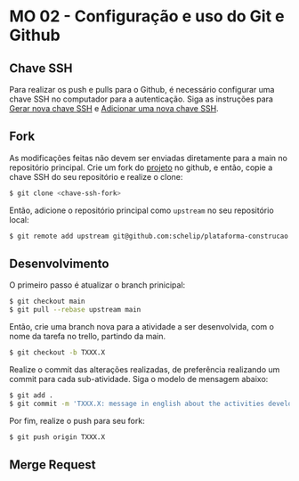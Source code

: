 # MO 02 - Configuração e uso do Git e Github

## Chave SSH

Para realizar os push e pulls para o Github, é necessário configurar uma chave SSH no computador para a autenticação.
Siga as instruções para [Gerar nova chave SSH](https://docs.github.com/pt/authentication/connecting-to-github-with-ssh/generating-a-new-ssh-key-and-adding-it-to-the-ssh-agent) e [Adicionar uma nova chave SSH](https://docs.github.com/pt/authentication/connecting-to-github-with-ssh/adding-a-new-ssh-key-to-your-github-account).

## Fork

As modificações feitas não devem ser enviadas diretamente para a main no repositório principal.
Crie um fork do [projeto](https://github.com/schelip/plataforma-construcao) no github, e então, copie a chave SSH do seu repositório e realize o clone:

```bash
$ git clone <chave-ssh-fork>
```

Então, adicione o repositório principal como `upstream` no seu repositório local:

```bash
$ git remote add upstream git@github.com:schelip/plataforma-construcao.git
```

## Desenvolvimento

O primeiro passo é atualizar o branch prinicipal:

```bash
$ git checkout main
$ git pull --rebase upstream main
```

Então, crie uma branch nova para a atividade a ser desenvolvida, com o nome da tarefa no trello, partindo da main.

```bash
$ git checkout -b TXXX.X
```

Realize o commit das alterações realizadas, de preferência realizando um commit para cada sub-atividade.
Siga o modelo de mensagem abaixo:

```bash
$ git add .
$ git commit -m 'TXXX.X: message in english about the activities developed'
```

Por fim, realize o push para seu fork:

```bash
$ git push origin TXXX.X
```

## Merge Request






